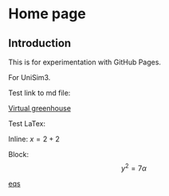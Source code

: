 # Home page

## Introduction

This is for experimentation with GitHub Pages.

For UniSim3.

Test link to md file:

[Virtual greenhouse](models/virtual-greenhouse.md)

Test LaTex:

Inline: $x=2+2$

Block:
$$
y^2 = 7\alpha 
$$

[eqs](equations.html)

